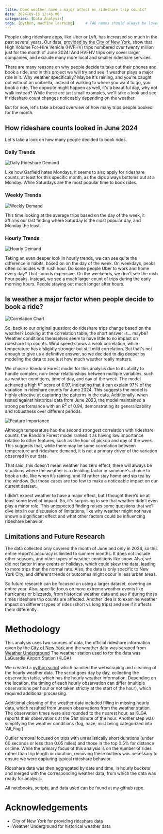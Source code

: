 ```yaml
---
title: Does weather have a major affect on rideshare trip counts?
date: 2024-09-16 13:46:00
categories: [Data Analysis]
tags: [python, machine learning]     # TAG names should always be lowercase
---
```


People using rideshare apps, like Uber or Lyft, has increased so much in the past several years. Our data, [provided by the City of New York](https://www.nyc.gov/site/tlc/about/tlc-trip-record-data.page), show that High Volume For-Hire Vehicle (HVFHV) trips numbered over twenty million just for the month of June 2024! And HVFHV trips only cover larger companies, and exclude many more local and smaller rideshare services.

There are many reasons on why people decide to take out their phones and book a ride, and in this project we will try and see if weather plays a major role in it. Why weather specifically? Maybe it's raining, and you're caught out without an umbrella, instead of walking to where you want to go, you book a ride. The opposite might happen as well, it's a beautiful day, why not walk instead? While these are just small examples, we'll take a look and see if rideshare count changes noticeably depending on the weather.

But for now, let's take a broad overview of how many trips people booked for the month.

## How rideshare counts looked in June 2024

Let's take a look on how many people decided to book rides.
### Daily Trends

![Daily Rideshare Demand](https://raw.githubusercontent.com/RHardiyanto1/weather-rideshare-project/main/images/Daily%20Rideshare%20Demand.png)

Like how Garfield hates Mondays, it seems to also apply for rideshare counts, at least for this specific month, as the dips always bottoms out at a Monday. While Saturdays are the most popular time to book rides.

### Weekly Trends

![Weekly Demand](https://raw.githubusercontent.com/RHardiyanto1/weather-rideshare-project/main/images/Avg.%20Weekly%20Demand.png)

This time looking at the average trips based on the day of the week, it affirms our last finding where Saturday is the most popular day, and Monday the least.
### Hourly Trends

![Hourly Demand](https://raw.githubusercontent.com/RHardiyanto1/weather-rideshare-project/main/images/Avg.%20Hourly%20Demand.png)

Taking an even deeper look in hourly trends, we can see quite the difference in habits, based on on the day of the week. On weekdays, peaks often coincides with rush hour. Do some people Uber to work and home every day? That sounds expensive. On the weekends, we don't see the rush hour peaks. Instead, we see a much larger count of trips during the early morning hours. People staying out much longer after hours.

## Is weather a major factor when people decide to book a ride?

![Correlation Chart](https://raw.githubusercontent.com/RHardiyanto1/weather-rideshare-project/main/images/Correlation%20Chart.png)

So, back to our original question: do rideshare trips change based on the weather? Looking at the correlation table, the short answer is... maybe? Weather conditions themselves seem to have little to no impact on rideshare trip counts. Wind speed shows a weak correlation, while temperature has a slightly stronger but still mild correlation. But that's not enough to give us a definitive answer, so we decided to dig deeper by modeling the data to see just how much weather really matters.

We chose a Random Forest model for this analysis due to its ability to handle complex, non-linear relationships between multiple variables, such as weather conditions, time of day, and day of the week. The model achieved a high $R^2$ score of 0.97, indicating that it can explain 97% of the variation in rideshare counts for June 2024. This suggests the model is highly effective at capturing the patterns in the data. Additionally, when tested against historical data from June 2023, the model maintained a strong performance with an $R^2$ of 0.94, demonstrating its generalizability and robustness over different periods.

![Feature Importance](https://github.com/user-attachments/assets/e18a9856-c912-4410-b8f5-1ea70e4547d2)

Although temperature had the second strongest correlation with rideshare counts, the Random Forest model ranked it as having low importance relative to other features, such as the hour of pickup and day of the week. This suggests that, while there may be some correlation between temperature and rideshare demand, it is not a primary driver of the variation observed in our data.

That said, this doesn’t mean weather has zero effect; there will always be situations where the weather is a deciding factor in someone's choice to book a ride, like when it’s raining, and I’d rather stay home and sip tea by the window. But those cases are too few to make a noticeable impact on our current dataset.

I didn’t expect weather to have a major effect, but I thought there’d be at least some level of impact. So, it's surprising to see that weather didn’t even play a minor role. This unexpected finding raises some questions that we'll dive into in our discussion of limitations, like why weather might not have shown a significant effect and what other factors could be influencing rideshare behavior.

## Limitations and Future Research

The data collected only covered the month of June and only in 2024, so this entire report's accuracy is limited to summer months. It does not include other seasons, and other types of weather conditions like snow. Also, we did not factor in any events or holidays, which could skew the data, leading to more trips than the normal rate. Also, the data is only specific to New York City, and different trends or outcomes might occur in less urban areas.

So future research can be focused on using a larger dataset, covering an entire year. Also, specific focus on more extreme weather events like hurricanes or blizzards, from historical weather data and see if during those times rideshare trip counts are affected. Another idea is to examine weather impact on different types of rides (short vs long trips) and see if it affects them differently.

# Methodology

This analysis uses two sources of data, the official rideshare information given by the [City of New York](https://www.nyc.gov/site/tlc/about/tlc-trip-record-data.page) and the weather data was scraped from [Weather Underground](https://www.wunderground.com/) The weather station used to for the data was LaGuardia Airport Station (KLGA)

We created a [python script](https://github.com/RHardiyanto1/weather-underground-webscraper) which handled the webscraping and cleaning of the hourly weather data. The script goes day by day, collecting the observation table, which has the hourly weather information. Depending on the location, the timing of each hourly observation can differ (multiple observations per hour or not taken strictly at the start of the hour), which required additional processing.

Additional cleaning of the weather data included filling in missing hourly data, which resulted from uneven observations from the weather station. The observation times were also rounded to the nearest hour, as KLGA reports their observations at the 51st minute of the hour. Another step was simplifying the weather conditions (fog, haze, mist being categorized into 'All_Fog')

Outlier removal focused on trips with unrealistically short durations (under 60 seconds or less than 0.05 miles) and those in the top 0.5% for distance or time. While the primary focus of this analysis is on the number of rides rather than trip length or duration, removing these outliers was necessary to ensure we were capturing typical rideshare behavior.

Rideshare data was then aggregated by date and time, in hourly buckets and merged with the corresponding weather data, from which the data was ready for analysis.

All notebooks, scripts, and data used can be found at my [github repo](https://github.com/RHardiyanto1/weather-rideshare-project).

# Acknowledgements

- City of New York for providing rideshare data
- Weather Underground for historical weather data
